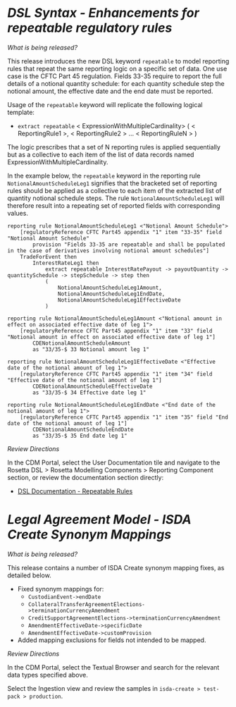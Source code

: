# *DSL Syntax - Enhancements for repeatable regulatory rules*

_What is being released?_

This release introduces the new DSL keyword `repeatable` to model reporting rules that repeat the same reporting logic on a specific set of data.  One use case is the CFTC Part 45 regulation. Fields 33-35 require to report the full details of a notional quantity schedule: for each quantity schedule step the notional amount, the effective date and the end date must be reported.

Usage of the `repeatable` keyword will replicate the following logical template: 
- `extract repeatable` < ExpressionWithMultipleCardinality> ( < ReportingRule1 >, < ReportingRule2 > ... < ReportingRuleN > )

The logic prescribes that a set of N reporting rules is applied sequentially but as a collective to each item of  the list of data records named ExpressionWithMultipleCardinality. 

In the example below, the `repeatable` keyword in the reporting rule `NotionalAmountScheduleLeg1` signifies that the bracketed set of reporting rules should be applied as a collective to each item of the extracted list of quantity notional schedule steps. The rule `NotionalAmountScheduleLeg1` will therefore result into a repeating set of reported fields with corresponding values.
```
reporting rule NotionalAmountScheduleLeg1 <"Notional Amount Schedule">
	[regulatoryReference CFTC Part45 appendix "1" item "33-35" field "Notional Amount Schedule"
		provision "Fields 33-35 are repeatable and shall be populated in the case of derivatives involving notional amount schedules"]
    TradeForEvent then
        InterestRateLeg1 then
            extract repeatable InterestRatePayout -> payoutQuantity -> quantitySchedule -> stepSchedule -> step then
            (
                NotionalAmountScheduleLeg1Amount,
                NotionalAmountScheduleLeg1EndDate,		
                NotionalAmountScheduleLeg1EffectiveDate
            )

reporting rule NotionalAmountScheduleLeg1Amount <"Notional amount in effect on associated effective date of leg 1">
	[regulatoryReference CFTC Part45 appendix "1" item "33" field "Notional amount in effect on associated effective date of leg 1"]
		CDENotionalAmountScheduleAmount
		as "33/35-$ 33 Notional amount leg 1"

reporting rule NotionalAmountScheduleLeg1EffectiveDate <"Effective date of the notional amount of leg 1">
	[regulatoryReference CFTC Part45 appendix "1" item "34" field "Effective date of the notional amount of leg 1"]
		CDENotionalAmountScheduleEffectiveDate
		as "33/35-$ 34 Effective date leg 1"

reporting rule NotionalAmountScheduleLeg1EndDate <"End date of the notional amount of leg 1">
	[regulatoryReference CFTC Part45 appendix "1" item "35" field "End date of the notional amount of leg 1"]
		CDENotionalAmountScheduleEndDate
		as "33/35-$ 35 End date leg 1"
```

_Review Directions_

In the CDM Portal, select the User Documentation tile and navigate to the Rosetta DSL > Rosetta Modelling Components > Reporting Component  section, or review the documentation section directly:

- [DSL Documentation - Repeatable Rules](https://docs.rosetta-technology.io/dsl/documentation.html#repeatable-rules)

# *Legal Agreement Model - ISDA Create Synonym Mappings*

_What is being released?_

This release contains a number of ISDA Create synonym mapping fixes, as detailed below.

- Fixed synonym mappings for:
    - `CustodianEvent->endDate`
    - `CollateralTransferAgreementElections->terminationCurrencyAmendment`
    - `CreditSupportAgreementElections->terminationCurrencyAmendment`
    - `AmendmentEffectiveDate->specificDate`
    - `AmendmentEffectiveDate->customProvision`
- Added mapping exclusions for fields not intended to be mapped.

_Review Directions_

In the CDM Portal, select the Textual Browser and search for the relevant data types specified above.

Select the Ingestion view and review the samples in `isda-create > test-pack > production`.
